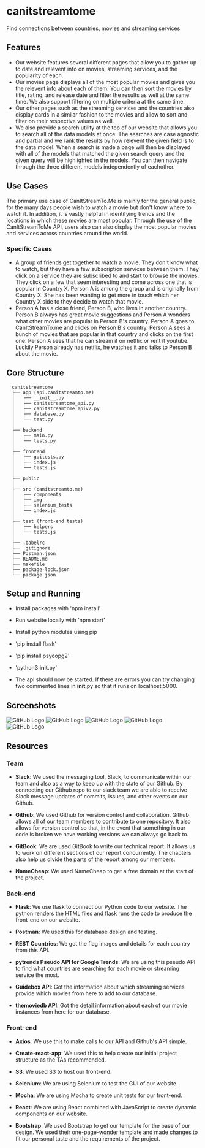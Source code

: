 # canitstreamtome

Find connections between countries, movies and streaming services
## Features
- Our website features several different pages that allow you to gather up to date and relevent info on movies, streaming services, and the popularity of each.
- Our movies page displays all of the most popular movies and gives you the relevent info about each of them. You can then sort the movies by title, rating, and release date and filter
the results as well at the same time. We also support filtering on multiple criteria at the same time. 
- Our other pages such as the streaming services and the countries
also display cards in a similar fashion to the movies and allow to sort and filter on their respective values as well. 
- We also provide a search utility at the top of
our website that allows you to search all of the data models at once. The searches are case agnostic and partial and we rank the results by how relevent the given field is to the
data model. When a search is made a page will then be displayed with all of the models that matched the given search query and the given query will be highlighted in the models. You 
can then navigate through the three different models independently of eachother.
## Use Cases
The primary use case of CanItStreamTo.Me is mainly for the general public, for the many days people wish to watch a movie but don't know where to watch it. In addition, it is vastly helpful in identifying trends and the locations in which these movies are most popular. Through the use of the CanItStreamToMe API, users also can also display the most popular movies and services across countries around the world.
### Specific Cases
- A group of friends get together to watch a movie. They don't know what to watch, but they have a few subscription services between them. They click on a service they are subscribed to and start to browse the movies. They click on a few that seem interesting and come across one that is popular in Country X. Person A is among the group and is originally from Country X. She has been wanting to get more in touch which her Country X side to they decide to watch that movie.
- Person A has a close friend, Person B, who lives in another country. Person B always has great movie suggestions and Person A wonders what other movies are popular in Person B's country. Person A goes to CanItStreamTo.me and clicks on Person B's country. Person A sees a bunch of movies that are popular in that country and clicks on the first one. Person A sees that he can stream it on netflix or rent it youtube. Luckily Person already has netflix, he watches it and talks to Person B about the movie.
## Core Structure
      canitstreamtome
      ├── app (api.canitstreamto.me)
      │   ├── __init__.py
      │   ├── canitstreamtome_api.py
      │   ├── canitstreamtome_apiv2.py
      │   ├── database.py
      │   └── test.py
      │
      ├── backend
      │   ├── main.py
      │   └── tests.py
      │
      ├── frontend 
      │   ├── guitests.py
      │   ├── index.js
      │   └── tests.js
      │
      ├── public
      │
      ├── src (canitstreamto.me)
      │   ├── components
      │   ├── img
      │   ├── selenium_tests
      │   └── index.js
      │
      ├── test (front-end tests)
      │   ├── helpers
      │   └── tests.js
      │
      ├── .babelrc
      ├── .gitignore
      ├── Postman.json
      ├── README.md
      ├── makefile
      ├── package-lock.json
      └── package.json

## Setup and Running
- Install packages with 'npm install'
- Run website locally with 'npm start'

- Install python modules using pip
- 'pip install flask'
- 'pip install psycopg2'
- 'python3 __init__.py'
- The api should now be started. If there are errors you can try changing two commented lines in __init__.py so that it runs on localhost:5000.


## Screenshots
![GitHub Logo](/screenshots/s1.png)
![GitHub Logo](/screenshots/s2.png)
![GitHub Logo](/screenshots/s3.png)
![GitHub Logo](/screenshots/s4.png)
![GitHub Logo](/screenshots/s5.png)
## Resources
### Team
- **Slack**: We used the messaging tool, Slack, to communicate within our team and also as a way to keep up with the state of our Github. By connecting our Github repo to our slack team we are able to receive Slack message updates of commits, issues, and other events on our Github.

- **Github**: We used Github for version control and collaboration. Github allows all of our team members to contribute to one repository. It also allows for version control so that, in the event that something in our code is broken we have working versions we can always go back to.

- **GitBook**: We are used GitBook to write our technical report. It allows us to work on different sections of our report concurrently. The chapters also help us divide the parts of the report among our members.

- **NameCheap**: We used NameCheap to get a free domain at the start of the project.
### Back-end
- **Flask**: We use flask to connect our Python code to our website. The python renders the HTML files and flask runs the code to produce the front-end on our website.

- **Postman**: We used this for database design and testing.

- **REST Countries**: We got the flag images and details for each country from this API.

- **pytrends Pseudo API for Google Trends**: We are using this pseudo API to find what countries are searching for each movie or streaming service the most.

- **Guidebox API**: Got the information about which streaming services provide which movies from here to add to our database.

- **themoviedb API**: Got the detail information about each of our movie instances from here for our database.

### Front-end
- **Axios**: We use this to make calls to our API and Github's API simple.

- **Create-react-app**: We used this to help create our initial project structure as the TAs recommended.

- **S3**: We used S3 to host our front-end.

- **Selenium**: We are using Selenium to test the GUI of our website.

- **Mocha**: We are using Mocha to create unit tests for our front-end.

- **React**: We are using React combined with JavaScript to create dynamic components on our website.

- **Bootstrap**: We used Bootstrap to get our template for the base of our design. We used their one-page-wonder template and made changes to fit our personal taste and the requirements of the project.

